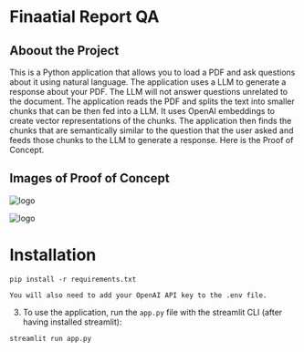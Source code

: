 # Finaatial Report QA

## Aboout the Project
This is a Python application that allows you to load a PDF and ask questions about it using natural language. The application uses a LLM to generate a response about your PDF. The LLM will not answer questions unrelated to the document. The application reads the PDF and splits the text into smaller chunks that can be then fed into a LLM. It uses OpenAI embeddings to create vector representations of the chunks. The application then finds the chunks that are semantically similar to the question that the user asked and feeds those chunks to the LLM to generate a response. Here is the Proof of Concept.

## Images of Proof of Concept

![logo](https://github.com/KalyanMurapaka45/DocGenius-Revolutionizing-PDFs-with-AI/blob/main/Outputs/Screenshot%202023-05-15%20212935.png)

![logo](https://github.com/KalyanMurapaka45/DocGenius-Revolutionizing-PDFs-with-AI/blob/main/Outputs/Screenshot%202023-05-15%20213027.png)

 
#  Installation 

```
pip install -r requirements.txt
```

```You will also need to add your OpenAI API key to the .env file.```

3. To use the application, run the ```app.py``` file with the streamlit CLI (after having installed streamlit):

```
streamlit run app.py
```
